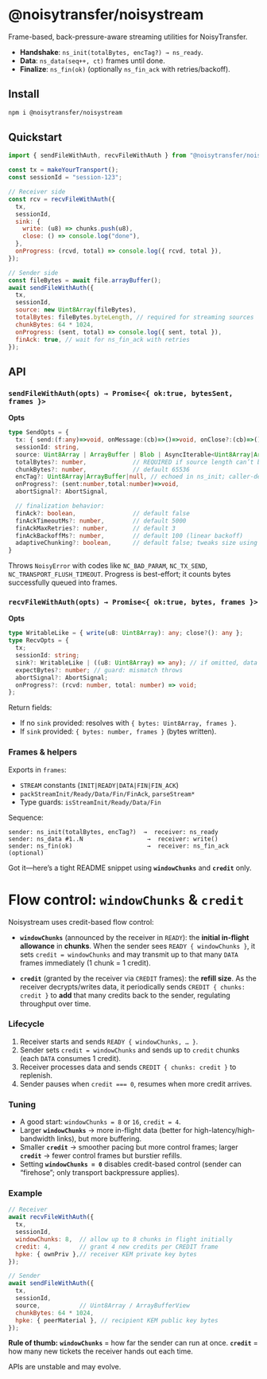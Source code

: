 # @noisytransfer/noisystream

Frame-based, back-pressure-aware streaming utilities for NoisyTransfer.

- **Handshake**: `ns_init(totalBytes, encTag?) → ns_ready`.
- **Data**: `ns_data(seq++, ct)` frames until done.
- **Finalize**: `ns_fin(ok)` (optionally `ns_fin_ack` with retries/backoff).

## Install

```bash
npm i @noisytransfer/noisystream
```

## Quickstart

```js
import { sendFileWithAuth, recvFileWithAuth } from "@noisytransfer/noisystream";

const tx = makeYourTransport();
const sessionId = "session-123";

// Receiver side
const rcv = recvFileWithAuth({
  tx,
  sessionId,
  sink: {
    write: (u8) => chunks.push(u8),
    close: () => console.log("done"),
  },
  onProgress: (rcvd, total) => console.log({ rcvd, total }),
});

// Sender side
const fileBytes = await file.arrayBuffer();
await sendFileWithAuth({
  tx,
  sessionId,
  source: new Uint8Array(fileBytes),
  totalBytes: fileBytes.byteLength, // required for streaming sources
  chunkBytes: 64 * 1024,
  onProgress: (sent, total) => console.log({ sent, total }),
  finAck: true, // wait for ns_fin_ack with retries
});
```

## API

### `sendFileWithAuth(opts) → Promise<{ ok:true, bytesSent, frames }>`

**Opts**

```ts
type SendOpts = {
  tx: { send:(f:any)=>void, onMessage:(cb)=>()=>void, onClose?:(cb)=>()=>void, close?():void },
  sessionId: string,
  source: Uint8Array | ArrayBuffer | Blob | AsyncIterable<Uint8Array|ArrayBuffer> | Iterable<...>,
  totalBytes?: number,             // REQUIRED if source length can’t be derived
  chunkBytes?: number,             // default 65536
  encTag?: Uint8Array|ArrayBuffer|null, // echoed in ns_init; caller-defined
  onProgress?: (sent:number,total:number)=>void,
  abortSignal?: AbortSignal,

  // finalization behavior:
  finAck?: boolean,                // default false
  finAckTimeoutMs?: number,        // default 5000
  finAckMaxRetries?: number,       // default 3
  finAckBackoffMs?: number,        // default 100 (linear backoff)
  adaptiveChunking?: boolean,      // default false; tweaks size using tx.bufferedAmount
}
```

Throws `NoisyError` with codes like `NC_BAD_PARAM`, `NC_TX_SEND`, `NC_TRANSPORT_FLUSH_TIMEOUT`. Progress is best-effort; it counts bytes successfully queued into frames.

### `recvFileWithAuth(opts) → Promise<{ ok:true, bytes, frames }>`

**Opts**

```ts
type WritableLike = { write(u8: Uint8Array): any; close?(): any };
type RecvOpts = {
  tx;
  sessionId: string;
  sink?: WritableLike | ((u8: Uint8Array) => any); // if omitted, data buffers in memory
  expectBytes?: number; // guard: mismatch throws
  abortSignal?: AbortSignal;
  onProgress?: (rcvd: number, total: number) => void;
};
```

Return fields:

- If no `sink` provided: resolves with `{ bytes: Uint8Array, frames }`.
- If `sink` provided: `{ bytes: number, frames }` (bytes written).

### Frames & helpers

Exports in `frames`:

- `STREAM` constants (`INIT|READY|DATA|FIN|FIN_ACK`)
- `packStreamInit/Ready/Data/Fin/FinAck`, `parseStream*`
- Type guards: `isStreamInit/Ready/Data/Fin`

Sequence:

```
sender: ns_init(totalBytes, encTag?)  →  receiver: ns_ready
sender: ns_data #1..N                  →  receiver: write()
sender: ns_fin(ok)                     →  receiver: ns_fin_ack (optional)
```

Got it—here’s a tight README snippet using **`windowChunks`** and **`credit`** only.

# Flow control: `windowChunks` & `credit`

Noisystream uses credit-based flow control:

* **`windowChunks`** (announced by the receiver in `READY`): the **initial in-flight allowance** in **chunks**.
  When the sender sees `READY { windowChunks }`, it sets `credit = windowChunks` and may transmit up to that many `DATA` frames immediately (1 chunk = 1 credit).

* **`credit`** (granted by the receiver via `CREDIT` frames): the **refill size**.
  As the receiver decrypts/writes data, it periodically sends `CREDIT { chunks: credit }` to **add** that many credits back to the sender, regulating throughput over time.

### Lifecycle

1. Receiver starts and sends `READY { windowChunks, … }`.
2. Sender sets `credit = windowChunks` and sends up to `credit` chunks (each `DATA` consumes 1 credit).
3. Receiver processes data and sends `CREDIT { chunks: credit }` to replenish.
4. Sender pauses when `credit === 0`, resumes when more credit arrives.

### Tuning

* A good start: `windowChunks = 8` or `16`, `credit = 4`.
* Larger **`windowChunks`** → more in-flight data (better for high-latency/high-bandwidth links), but more buffering.
* Smaller **`credit`** → smoother pacing but more control frames; larger **`credit`** → fewer control frames but burstier refills.
* Setting **`windowChunks = 0`** disables credit-based control (sender can “firehose”; only transport backpressure applies).

### Example

```js
// Receiver
await recvFileWithAuth({
  tx,
  sessionId,
  windowChunks: 8,  // allow up to 8 chunks in flight initially
  credit: 4,        // grant 4 new credits per CREDIT frame
  hpke: { ownPriv },// receiver KEM private key bytes
});

// Sender
await sendFileWithAuth({
  tx,
  sessionId,
  source,           // Uint8Array / ArrayBufferView
  chunkBytes: 64 * 1024,
  hpke: { peerMaterial }, // recipient KEM public key bytes
});
```

**Rule of thumb:**
**`windowChunks`** = how far the sender can run at once.
**`credit`** = how many new tickets the receiver hands out each time.


APIs are unstable and may evolve.
